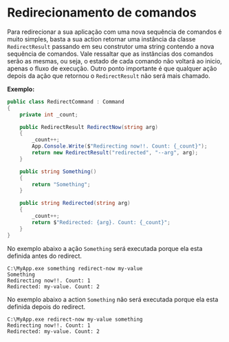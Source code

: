# Redirecionamento de comandos <header-set anchor-name="redirectiong-commands" />

Para redirecionar a sua aplicação com uma nova sequência de comandos é muito simples, basta a sua action retornar uma instância da classe `RedirectResult` passando em seu construtor uma string contendo a nova sequência de comandos. Vale ressaltar que as instâncias dos comandos serão as mesmas, ou seja, o estado de cada comando não voltará ao inicio, apenas o fluxo de execução. Outro ponto importante é que qualquer ação depois da ação que retornou o `RedirectResult` não será mais chamado.

**Exemplo:**

```csharp
public class RedirectCommand : Command
{
    private int _count;

    public RedirectResult RedirectNow(string arg)
    {
        _count++;
        App.Console.Write($"Redirecting now!!. Count: {_count}");
        return new RedirectResult("redirected", "--arg", arg);
    }

    public string Something()
    {
        return "Something";
    }

    public string Redirected(string arg)
    {
        _count++;
        return $"Redirected: {arg}. Count: {_count}";
    }
}
```

No exemplo abaixo a ação `Something` será executada porque ela esta definida antes do redirect.

```
C:\MyApp.exe something redirect-now my-value
Something
Redirecting now!!. Count: 1
Redirected: my-value. Count: 2
```

No exemplo abaixo a action `Something` não será executada porque ela esta definida depois do redirect.

```
C:\MyApp.exe redirect-now my-value something
Redirecting now!!. Count: 1
Redirected: my-value. Count: 2
```